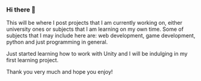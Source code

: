 ### Hi there 👋

<!--
**Nuno-Ferreira/Nuno-Ferreira** is a ✨ _special_ ✨ repository because its `README.md` (this file) appears on your GitHub profile.

Here are some ideas to get you started:

- 🔭 I’m currently working on ...
- 🌱 I’m currently learning ...
- 👯 I’m looking to collaborate on ...
- 🤔 I’m looking for help with ...
- 💬 Ask me about ...
- 📫 How to reach me: ...
- 😄 Pronouns: ...
- ⚡ Fun fact: ...
-->
This will be where I post projects that I am currently working on, either university ones or subjects that I am learning on my own time.
Some of subjects that I may include here are: web development, game development, python and just programming in general.

Just started learning how to work with Unity and I will be indulging in my first learning project.

Thank you very much and hope you enjoy!
